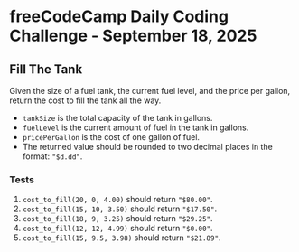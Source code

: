 # freeCodeCamp Daily Coding Challenge - September 18, 2025

## Fill The Tank

Given the size of a fuel tank, the current fuel level, and the price per gallon, return the cost to fill the tank all the way.

* `tankSize` is the total capacity of the tank in gallons.
* `fuelLevel` is the current amount of fuel in the tank in gallons.
* `pricePerGallon` is the cost of one gallon of fuel.
* The returned value should be rounded to two decimal places in the format: `"$d.dd"`.

### Tests

1. `cost_to_fill(20, 0, 4.00)` should return `"$80.00"`.
2. `cost_to_fill(15, 10, 3.50)` should return `"$17.50"`.
3. `cost_to_fill(18, 9, 3.25)` should return `"$29.25"`.
4. `cost_to_fill(12, 12, 4.99)` should return `"$0.00"`.
5. `cost_to_fill(15, 9.5, 3.98)` should return `"$21.89"`.